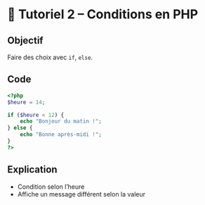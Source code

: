 # 🧪 Tutoriel 2 – Conditions en PHP

## Objectif
Faire des choix avec `if`, `else`.

## Code

```php
<?php
$heure = 14;

if ($heure < 12) {
    echo "Bonjour du matin !";
} else {
    echo "Bonne après-midi !";
}
?>
```

## Explication
- Condition selon l’heure
- Affiche un message différent selon la valeur